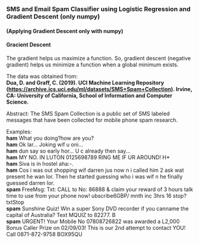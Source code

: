 ### SMS and Email Spam Classifier using Logistic Regression and Gradient Descent (only numpy)
#### (Applying Gradient Descent only with numpy)

#### Gracient Descent
The gradient helps us maximize a function. So, gradient descent (negative gradient) helps us minimize a function when a global minimum exists.

The data was obtained from:<br>
__Dua, D. and Graff, C. (2019). UCI Machine Learning Repository (https://archive.ics.uci.edu/ml/datasets/SMS+Spam+Collection). Irvine, CA: University of California, School of Information and Computer Science.__<br>

Abstract: The SMS Spam Collection is a public set of SMS labeled messages that have been collected for mobile phone spam research.<br>

Examples:<br>
__ham__ What you doing?how are you?<br>
__ham__ Ok lar... Joking wif u oni...<br>
__ham__ dun say so early hor... U c already then say...<br>
__ham__ MY NO. IN LUTON 0125698789 RING ME IF UR AROUND! H*<br>
__ham__ Siva is in hostel aha:-.<br>
__ham__ Cos i was out shopping wif darren jus now n i called him 2 ask wat present he wan lor. Then he started guessing who i was wif n he finally guessed darren lor.<br>
__spam__ FreeMsg: Txt: CALL to No: 86888 & claim your reward of 3 hours talk time to use from your phone now! ubscribe6GBP/ mnth inc 3hrs 16 stop?txtStop<br>
__spam__ Sunshine Quiz! Win a super Sony DVD recorder if you canname the capital of Australia? Text MQUIZ to 82277. B<br>
__spam__ URGENT! Your Mobile No 07808726822 was awarded a L2,000 Bonus Caller Prize on 02/09/03! This is our 2nd attempt to contact YOU! Call 0871-872-9758 BOX95QU<br>
